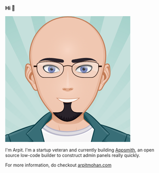 ### Hi 👋

![Avatar](https://github.com/mohanarpit/mohanarpit/blob/master/myAvatar.png)

I'm Arpit. I'm a startup veteran and currently building [Appsmith](https://github.com/appsmithorg/appsmith), an open source low-code builder to construct admin panels really quickly.

For more information, do checkout [arpitmohan.com](https://arpitmohan.com)

<!--
**mohanarpit/mohanarpit** is a ✨ _special_ ✨ repository because its `README.md` (this file) appears on your GitHub profile.

Here are some ideas to get you started:

- 🔭 I’m currently working on ...
- 🌱 I’m currently learning ...
- 👯 I’m looking to collaborate on ...
- 🤔 I’m looking for help with ...
- 💬 Ask me about ...
- 📫 How to reach me: ...
- 😄 Pronouns: ...
- ⚡ Fun fact: ...
-->
